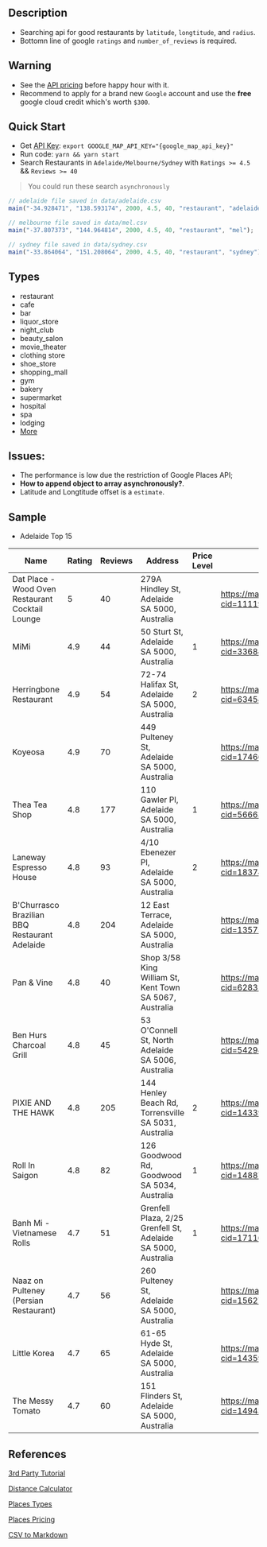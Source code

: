 ## Description
- Searching api for good restaurants by `latitude`, `longtitude`, and `radius`.
- Bottomn line of google `ratings` and `number_of_reviews` is required.

## Warning
- See the [API pricing](https://cloud.google.com/maps-platform/pricing/sheet/) before happy hour with it.
- Recommend to apply for a brand new `Google` account and use the **free** google cloud credit which's worth `$300`.

## Quick Start
- Get [API Key](https://developers.google.com/maps/documentation/javascript/get-api-key): `export GOOGLE_MAP_API_KEY="{google_map_api_key}"`
- Run code: `yarn && yarn start`
- Search Restaurants in `Adelaide/Melbourne/Sydney` with `Ratings >= 4.5` && `Reviews >= 40`
> You could run these search `asynchronously`
```javascript
// adelaide file saved in data/adelaide.csv
main("-34.928471", "138.593174", 2000, 4.5, 40, "restaurant", "adelaide");

// melbourne file saved in data/mel.csv
main("-37.807373", "144.964814", 2000, 4.5, 40, "restaurant", "mel");

// sydney file saved in data/sydney.csv
main("-33.864064", "151.208064", 2000, 4.5, 40, "restaurant", "sydney");
```
## Types
- restaurant
- cafe
- bar
- liquor_store
- night_club
- beauty_salon
- movie_theater
- clothing store
- shoe_store
- shopping_mall
- gym
- bakery
- supermarket
- hospital
- spa
- lodging
- [More](https://developers.google.com/places/web-service/supported_types)

## Issues:
- The performance is low due the restriction of Google Places API;
- **How to append object to array asynchronously?**.
- Latitude and Longtitude offset is a `estimate`.


## Sample
- Adelaide Top 15

|Name                                            |Rating|Reviews|Address                                                                 |Price Level|URL                                              |
|------------------------------------------------|------|-------|------------------------------------------------------------------------|-----------|-------------------------------------------------|
|Dat Place - Wood Oven Restaurant Cocktail Lounge|5     |40     |279A Hindley St, Adelaide SA 5000, Australia                            |           |https://maps.google.com/?cid=11119923655915422902|
|MiMi                                            |4.9   |44     |50 Sturt St, Adelaide SA 5000, Australia                                |1          |https://maps.google.com/?cid=3368488420919719391 |
|Herringbone Restaurant                          |4.9   |54     |72-74 Halifax St, Adelaide SA 5000, Australia                           |2          |https://maps.google.com/?cid=6345882024145487325 |
|Koyeosa                                         |4.9   |70     |449 Pulteney St, Adelaide SA 5000, Australia                            |           |https://maps.google.com/?cid=17466431488972212320|
|Thea Tea Shop                                   |4.8   |177    |110 Gawler Pl, Adelaide SA 5000, Australia                              |1          |https://maps.google.com/?cid=5666301766134704446 |
|Laneway Espresso House                          |4.8   |93     |4/10 Ebenezer Pl, Adelaide SA 5000, Australia                           |2          |https://maps.google.com/?cid=18374040685472461517|
|B'Churrasco Brazilian BBQ Restaurant Adelaide   |4.8   |204    |12 East Terrace, Adelaide SA 5000, Australia                            |           |https://maps.google.com/?cid=13575034431723273783|
|Pan & Vine                                      |4.8   |40     |Shop 3/58 King William St, Kent Town SA 5067, Australia                 |           |https://maps.google.com/?cid=6283129604344610524 |
|Ben Hurs Charcoal Grill                         |4.8   |45     |53 O'Connell St, North Adelaide SA 5006, Australia                      |           |https://maps.google.com/?cid=5429862658639229733 |
|PIXIE AND THE HAWK                              |4.8   |205    |144 Henley Beach Rd, Torrensville SA 5031, Australia                    |2          |https://maps.google.com/?cid=14339705111985693113|
|Roll In Saigon                                  |4.8   |82     |126 Goodwood Rd, Goodwood SA 5034, Australia                            |1          |https://maps.google.com/?cid=14887774089247895604|
|Banh Mi - Vietnamese Rolls                      |4.7   |51     |Grenfell Plaza, 2/25 Grenfell St, Adelaide SA 5000, Australia           |1          |https://maps.google.com/?cid=17116120052645490637|
|Naaz on Pulteney (Persian Restaurant)           |4.7   |56     |260 Pulteney St, Adelaide SA 5000, Australia                            |           |https://maps.google.com/?cid=15627637952049415020|
|Little Korea                                    |4.7   |65     |61-65 Hyde St, Adelaide SA 5000, Australia                              |           |https://maps.google.com/?cid=14359934095936413352|
|The Messy Tomato                                |4.7   |60     |151 Flinders St, Adelaide SA 5000, Australia                            |           |https://maps.google.com/?cid=14943380084336690324|


## References
[3rd Party Tutorial](https://python.gotrained.com/google-places-api-extracting-location-data-reviews/)

[Distance Calculator](https://www.geodatasource.com/distance-calculator)

[Places Types](https://developers.google.com/places/web-service/supported_types)

[Places Pricing](https://cloud.google.com/maps-platform/pricing/sheet/)

[CSV to Markdown](http://www.convertcsv.com/csv-to-markdown.htm)
